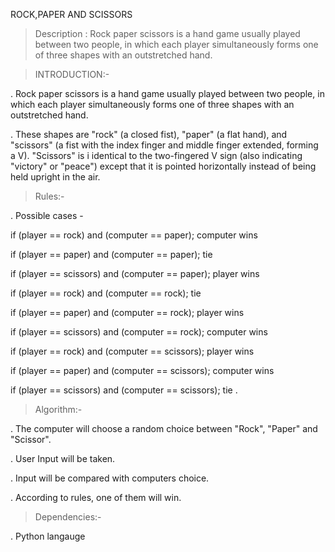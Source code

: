 ROCK,PAPER AND SCISSORS

> Description : Rock paper scissors is a hand game usually played between two people, in which each player simultaneously forms one of three shapes with an outstretched hand. 

> INTRODUCTION:- 

.  Rock paper scissors is a hand game usually played between two people, in which each player simultaneously forms one of three shapes with an outstretched hand. 

. These shapes are "rock" (a closed fist), "paper" (a flat hand), and "scissors" (a fist with the index finger and middle finger extended, forming a V). "Scissors" is i    identical to the two-fingered V sign (also indicating "victory" or "peace") except that it is pointed horizontally instead of being held upright in the air.

> Rules:- 

. Possible cases -

if (player == rock) and (computer == paper); computer wins

if (player == paper) and (computer == paper); tie

if (player == scissors) and (computer == paper); player wins

if (player == rock) and (computer == rock); tie

if (player == paper) and (computer == rock); player wins

if (player == scissors) and (computer == rock); computer wins

if (player == rock) and (computer == scissors); player wins

if (player == paper) and (computer == scissors); computer wins

if (player == scissors) and (computer == scissors); tie
. 

> Algorithm:-

. The computer will choose a random choice between "Rock", "Paper" and "Scissor". 

. User Input will be taken.

. Input will be compared with computers choice.

. According to rules, one of them will win.

> Dependencies:-

. Python langauge


